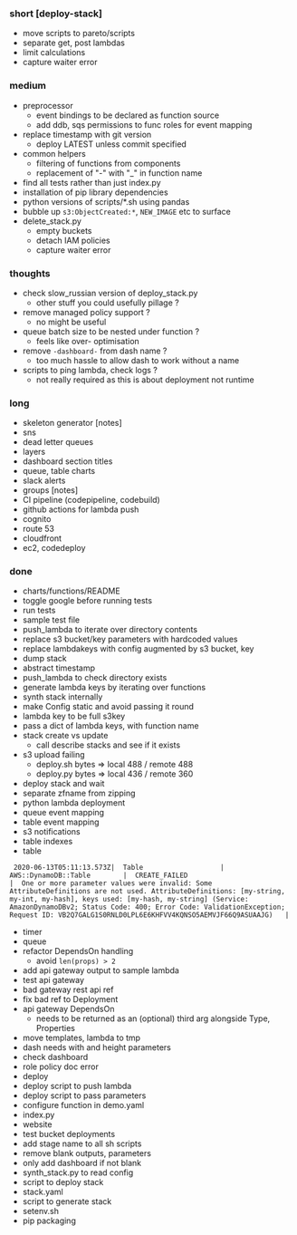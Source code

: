 ### short [deploy-stack]

- move scripts to pareto/scripts
- separate get, post lambdas
- limit calculations
- capture waiter error

### medium

- preprocessor
  - event bindings to be declared as function source
  - add ddb, sqs permissions to func roles for event mapping
- replace timestamp with git version
  - deploy LATEST unless commit specified
- common helpers
  - filtering of functions from components
  - replacement of "-" with "_" in function name
- find all tests rather than just index.py
- installation of pip library dependencies
- python versions of scripts/*.sh using pandas
- bubble up `s3:ObjectCreated:*`, `NEW_IMAGE` etc to surface
- delete_stack.py
  - empty buckets
  - detach IAM policies
  - capture waiter error

### thoughts

- check slow_russian version of deploy_stack.py
  - other stuff you could usefully pillage ?
- remove managed policy support ?
  - no might be useful
- queue batch size to be nested under function ?
  - feels like over- optimisation
- remove `-dashboard-` from dash name ?
  - too much hassle to allow dash to work without a name
- scripts to ping lambda, check logs ?
  - not really required as this is about deployment not runtime
  
### long

- skeleton generator [notes]
- sns
- dead letter queues
- layers
- dashboard section titles
- queue, table charts
- slack alerts
- groups [notes]
- CI pipeline (codepipeline, codebuild)
- github actions for lambda push
- cognito
- route 53
- cloudfront
- ec2, codedeploy

### done

- charts/functions/README
- toggle google before running tests
- run tests
- sample test file
- push_lambda to iterate over directory contents
- replace s3 bucket/key parameters with hardcoded values
- replace lambdakeys with config augmented by s3 bucket, key
- dump stack
- abstract timestamp
- push_lambda to check directory exists
- generate lambda keys by iterating over functions
- synth stack internally
- make Config static and avoid passing it round
- lambda key to be full s3key
- pass a dict of lambda keys, with function name
- stack create vs update
  - call describe stacks and see if it exists
- s3 upload failing
  - deploy.sh bytes => local 488 / remote 488
  - deploy.py bytes => local 436 / remote 360
- deploy stack and wait
- separate zfname from zipping
- python lambda deployment
- queue event mapping
- table event mapping
- s3 notifications
- table indexes
- table

```
 2020-06-13T05:11:13.573Z|  Table                   |  AWS::DynamoDB::Table        |  CREATE_FAILED                                |  One or more parameter values were invalid: Some AttributeDefinitions are not used. AttributeDefinitions: [my-string, my-int, my-hash], keys used: [my-hash, my-string] (Service: AmazonDynamoDBv2; Status Code: 400; Error Code: ValidationException; Request ID: VB2Q7GALG1S0RNLD0LPL6E6KHFVV4KQNSO5AEMVJF66Q9ASUAAJG)   |
```

- timer
- queue
- refactor DependsOn handling
  - avoid `len(props) > 2`
- add api gateway output to sample lambda
- test api gateway
- bad gateway rest api ref
- fix bad ref to Deployment
- api gateway DependsOn
  - needs to be returned as an (optional) third arg alongside Type, Properties
- move templates, lambda to tmp
- dash needs with and height parameters
- check dashboard
- role policy doc error
- deploy
- deploy script to push lambda
- deploy script to pass parameters
- configure function in demo.yaml
- index.py
- website
- test bucket deployments
- add stage name to all sh scripts
- remove blank outputs, parameters
- only add dashboard if not blank
- synth_stack.py to read config
- script to deploy stack
- stack.yaml
- script to generate stack
- setenv.sh
- pip packaging
